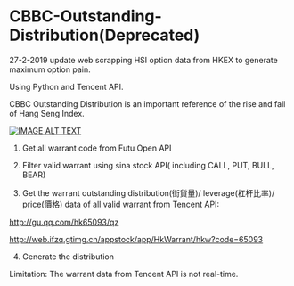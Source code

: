 # CBBC-Outstanding-Distribution(Deprecated)

27-2-2019 update web scrapping HSI option data from HKEX to generate maximum option pain.

Using Python and Tencent API.

CBBC Outstanding Distribution is an important reference of the rise and fall of Hang Seng Index.

[![IMAGE ALT TEXT](http://img.youtube.com/vi/PoRSGyHuXJE/0.jpg)](https://www.youtube.com/watch?v=PoRSGyHuXJE "CBBC Distribution")

1. Get all warrant code from Futu Open API

2. Filter valid warrant using sina stock API( including CALL, PUT, BULL, BEAR)

3. Get the warrant outstanding distribution(街貨量)/ leverage(杠杆比率)/ price(價格) data of all valid warrant from Tencent API:

http://gu.qq.com/hk65093/qz

http://web.ifzq.gtimg.cn/appstock/app/HkWarrant/hkw?code=65093

4. Generate the distribution

Limitation: The warrant data from Tencent API is not real-time.
